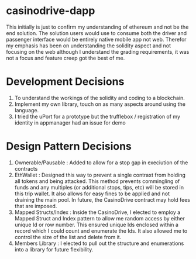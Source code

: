 # casinodrive-dapp

  This initially is just to confirm my understanding of ethereum and not be the end solution.  The solution users would use to consume both the driver and passenger interface would be entirely native mobile app not web.  Therefor my emphasis has been on understanding the solidity aspect and not focusing on the web although I understand the grading requirements, it was not a focus and feature creep got the best of me.

# Development Decisions

1. To understand the workings of the solidity and coding to a blockchain.
2. Implement my own library, touch on as many aspects around using the language.
3. I tried the uPort for a prototype but the trufflebox / registration of my identity in appmanager had an issue for demo

# Design Pattern Decisions

1. Ownerable/Pausable : Added to allow for a stop gap in execiution of the contracts
2. EthWallet : Designed this way to prevent a single contraxt from holding all tokens and being attacked.  This method prevents commingling of funds and any multiples (or additional stops, tips, etc) will be stored in this trip wallet.  It also allows for easy fines to be applied and not draining the main pool.  In future, the CasinoDrive contract may hold fees that are imposed.
3. Mapped Structs/Index : Inside the CasinoDrive, I elected to employ a Mapped Struct and Index pattern to allow me random access by either unique Id or row number.  This ensured unique Ids enclosed within a record which I could count and enumerate the Ids.  It also allowed me to control the size of the list and delete from it.
4. Members Library : I elected to pull out the structure and enumerations into a library for future flexibility.

